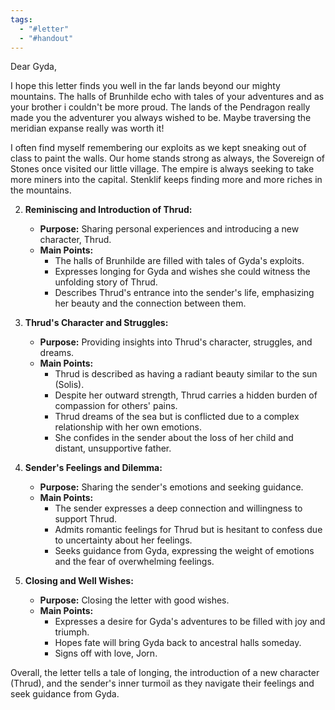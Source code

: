 ```yaml
---
tags:
  - "#letter"
  - "#handout"
---
```

Dear Gyda,

I hope this letter finds you well in the far lands beyond our mighty mountains. The halls of Brunhilde echo with tales of your adventures and as your brother i couldn't be more proud. The lands of the Pendragon really made you the adventurer you always wished to be. Maybe traversing the meridian expanse really was worth it!

I often find myself remembering our exploits as we kept sneaking out of class to paint the walls. Our home stands strong as always, the Sovereign of Stones once visited our little village. The empire is always seeking to take more miners into the capital. Stenklif keeps finding more and more riches in the mountains.


2. **Reminiscing and Introduction of Thrud:**
   - **Purpose:** Sharing personal experiences and introducing a new character, Thrud.
   - **Main Points:**
     - The halls of Brunhilde are filled with tales of Gyda's exploits.
     - Expresses longing for Gyda and wishes she could witness the unfolding story of Thrud.
     - Describes Thrud's entrance into the sender's life, emphasizing her beauty and the connection between them.

3. **Thrud's Character and Struggles:**
   - **Purpose:** Providing insights into Thrud's character, struggles, and dreams.
   - **Main Points:**
     - Thrud is described as having a radiant beauty similar to the sun (Solis).
     - Despite her outward strength, Thrud carries a hidden burden of compassion for others' pains.
     - Thrud dreams of the sea but is conflicted due to a complex relationship with her own emotions.
     - She confides in the sender about the loss of her child and distant, unsupportive father.

4. **Sender's Feelings and Dilemma:**
   - **Purpose:** Sharing the sender's emotions and seeking guidance.
   - **Main Points:**
     - The sender expresses a deep connection and willingness to support Thrud.
     - Admits romantic feelings for Thrud but is hesitant to confess due to uncertainty about her feelings.
     - Seeks guidance from Gyda, expressing the weight of emotions and the fear of overwhelming feelings.

5. **Closing and Well Wishes:**
   - **Purpose:** Closing the letter with good wishes.
   - **Main Points:**
     - Expresses a desire for Gyda's adventures to be filled with joy and triumph.
     - Hopes fate will bring Gyda back to ancestral halls someday.
     - Signs off with love, Jorn.

Overall, the letter tells a tale of longing, the introduction of a new character (Thrud), and the sender's inner turmoil as they navigate their feelings and seek guidance from Gyda.

